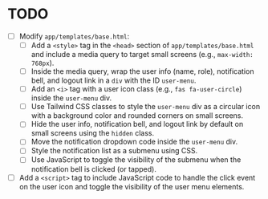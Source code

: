# TODO

- [ ] Modify `app/templates/base.html`:
    - [ ] Add a `<style>` tag in the `<head>` section of `app/templates/base.html` and include a media query to target small screens (e.g., `max-width: 768px`).
    - [ ] Inside the media query, wrap the user info (name, role), notification bell, and logout link in a `div` with the ID `user-menu`.
    - [ ] Add an `<i>` tag with a user icon class (e.g., `fas fa-user-circle`) inside the `user-menu` div.
    - [ ] Use Tailwind CSS classes to style the `user-menu` div as a circular icon with a background color and rounded corners on small screens.
    - [ ] Hide the user info, notification bell, and logout link by default on small screens using the `hidden` class.
    - [ ] Move the notification dropdown code inside the `user-menu` div.
    - [ ] Style the notification list as a submenu using CSS.
    - [ ] Use JavaScript to toggle the visibility of the submenu when the notification bell is clicked (or tapped).
- [ ] Add a `<script>` tag to include JavaScript code to handle the click event on the user icon and toggle the visibility of the user menu elements.
